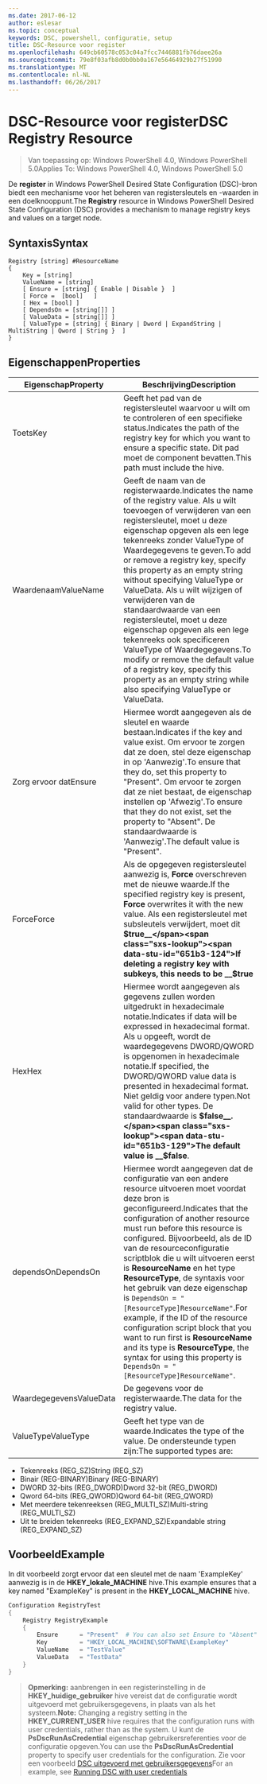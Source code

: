 ```yaml
---
ms.date: 2017-06-12
author: eslesar
ms.topic: conceptual
keywords: DSC, powershell, configuratie, setup
title: DSC-Resource voor register
ms.openlocfilehash: 649cb60578c053c04a7fcc7446881fb76daee26a
ms.sourcegitcommit: 79e8f03afb8d0b0bb0a167e56464929b27f51990
ms.translationtype: MT
ms.contentlocale: nl-NL
ms.lasthandoff: 06/26/2017
---
```

# <a name="dsc-registry-resource"></a><span data-ttu-id="651b3-103">DSC-Resource voor register</span><span class="sxs-lookup"><span data-stu-id="651b3-103">DSC Registry Resource</span></span>

> <span data-ttu-id="651b3-104">Van toepassing op: Windows PowerShell 4.0, Windows PowerShell 5.0</span><span class="sxs-lookup"><span data-stu-id="651b3-104">Applies To: Windows PowerShell 4.0, Windows PowerShell 5.0</span></span>

<span data-ttu-id="651b3-105">De **register** in Windows PowerShell Desired State Configuration (DSC)-bron biedt een mechanisme voor het beheren van registersleutels en -waarden in een doelknooppunt.</span><span class="sxs-lookup"><span data-stu-id="651b3-105">The **Registry** resource in Windows PowerShell Desired State Configuration (DSC) provides a mechanism to manage registry keys and values on a target node.</span></span>

## <a name="syntax"></a><span data-ttu-id="651b3-106">Syntaxis</span><span class="sxs-lookup"><span data-stu-id="651b3-106">Syntax</span></span>

```
Registry [string] #ResourceName
{
    Key = [string]
    ValueName = [string]
    [ Ensure = [string] { Enable | Disable }  ]
    [ Force =  [bool]   ]
    [ Hex = [bool] ]
    [ DependsOn = [string[]] ]
    [ ValueData = [string[]] ]
    [ ValueType = [string] { Binary | Dword | ExpandString | MultiString | Qword | String }  ]
}
```

## <a name="properties"></a><span data-ttu-id="651b3-107">Eigenschappen</span><span class="sxs-lookup"><span data-stu-id="651b3-107">Properties</span></span>
|  <span data-ttu-id="651b3-108">Eigenschap</span><span class="sxs-lookup"><span data-stu-id="651b3-108">Property</span></span>  |  <span data-ttu-id="651b3-109">Beschrijving</span><span class="sxs-lookup"><span data-stu-id="651b3-109">Description</span></span>   | 
|---|---| 
| <span data-ttu-id="651b3-110">Toets</span><span class="sxs-lookup"><span data-stu-id="651b3-110">Key</span></span>| <span data-ttu-id="651b3-111">Geeft het pad van de registersleutel waarvoor u wilt om te controleren of een specifieke status.</span><span class="sxs-lookup"><span data-stu-id="651b3-111">Indicates the path of the registry key for which you want to ensure a specific state.</span></span> <span data-ttu-id="651b3-112">Dit pad moet de component bevatten.</span><span class="sxs-lookup"><span data-stu-id="651b3-112">This path must include the hive.</span></span>| 
| <span data-ttu-id="651b3-113">Waardenaam</span><span class="sxs-lookup"><span data-stu-id="651b3-113">ValueName</span></span>| <span data-ttu-id="651b3-114">Geeft de naam van de registerwaarde.</span><span class="sxs-lookup"><span data-stu-id="651b3-114">Indicates the name of the registry value.</span></span> <span data-ttu-id="651b3-115">Als u wilt toevoegen of verwijderen van een registersleutel, moet u deze eigenschap opgeven als een lege tekenreeks zonder ValueType of Waardegegevens te geven.</span><span class="sxs-lookup"><span data-stu-id="651b3-115">To add or remove a registry key, specify this property as an empty string without specifying ValueType or ValueData.</span></span> <span data-ttu-id="651b3-116">Als u wilt wijzigen of verwijderen van de standaardwaarde van een registersleutel, moet u deze eigenschap opgeven als een lege tekenreeks ook specificeren ValueType of Waardegegevens.</span><span class="sxs-lookup"><span data-stu-id="651b3-116">To modify or remove the default value of a registry key, specify this property as an empty string while also specifying ValueType or ValueData.</span></span>| 
| <span data-ttu-id="651b3-117">Zorg ervoor dat</span><span class="sxs-lookup"><span data-stu-id="651b3-117">Ensure</span></span>| <span data-ttu-id="651b3-118">Hiermee wordt aangegeven als de sleutel en waarde bestaan.</span><span class="sxs-lookup"><span data-stu-id="651b3-118">Indicates if the key and value exist.</span></span> <span data-ttu-id="651b3-119">Om ervoor te zorgen dat ze doen, stel deze eigenschap in op 'Aanwezig'.</span><span class="sxs-lookup"><span data-stu-id="651b3-119">To ensure that they do, set this property to "Present".</span></span> <span data-ttu-id="651b3-120">Om ervoor te zorgen dat ze niet bestaat, de eigenschap instellen op 'Afwezig'.</span><span class="sxs-lookup"><span data-stu-id="651b3-120">To ensure that they do not exist, set the property to "Absent".</span></span> <span data-ttu-id="651b3-121">De standaardwaarde is 'Aanwezig'.</span><span class="sxs-lookup"><span data-stu-id="651b3-121">The default value is "Present".</span></span>| 
| <span data-ttu-id="651b3-122">Force</span><span class="sxs-lookup"><span data-stu-id="651b3-122">Force</span></span>| <span data-ttu-id="651b3-123">Als de opgegeven registersleutel aanwezig is, __Force__ overschreven met de nieuwe waarde.</span><span class="sxs-lookup"><span data-stu-id="651b3-123">If the specified registry key is present, __Force__ overwrites it with the new value.</span></span> <span data-ttu-id="651b3-124">Als een registersleutel met subsleutels verwijdert, moet dit __$true__</span><span class="sxs-lookup"><span data-stu-id="651b3-124">If deleting a registry key with subkeys, this needs to be __$true__</span></span>| 
| <span data-ttu-id="651b3-125">Hex</span><span class="sxs-lookup"><span data-stu-id="651b3-125">Hex</span></span>| <span data-ttu-id="651b3-126">Hiermee wordt aangegeven als gegevens zullen worden uitgedrukt in hexadecimale notatie.</span><span class="sxs-lookup"><span data-stu-id="651b3-126">Indicates if data will be expressed in hexadecimal format.</span></span> <span data-ttu-id="651b3-127">Als u opgeeft, wordt de waardegegevens DWORD/QWORD is opgenomen in hexadecimale notatie.</span><span class="sxs-lookup"><span data-stu-id="651b3-127">If specified, the DWORD/QWORD value data is presented in hexadecimal format.</span></span> <span data-ttu-id="651b3-128">Niet geldig voor andere typen.</span><span class="sxs-lookup"><span data-stu-id="651b3-128">Not valid for other types.</span></span> <span data-ttu-id="651b3-129">De standaardwaarde is __$false__.</span><span class="sxs-lookup"><span data-stu-id="651b3-129">The default value is __$false__.</span></span>| 
| <span data-ttu-id="651b3-130">dependsOn</span><span class="sxs-lookup"><span data-stu-id="651b3-130">DependsOn</span></span>| <span data-ttu-id="651b3-131">Hiermee wordt aangegeven dat de configuratie van een andere resource uitvoeren moet voordat deze bron is geconfigureerd.</span><span class="sxs-lookup"><span data-stu-id="651b3-131">Indicates that the configuration of another resource must run before this resource is configured.</span></span> <span data-ttu-id="651b3-132">Bijvoorbeeld, als de ID van de resourceconfiguratie scriptblok die u wilt uitvoeren eerst is __ResourceName__ en het type __ResourceType__, de syntaxis voor het gebruik van deze eigenschap is `DependsOn = "[ResourceType]ResourceName"`.</span><span class="sxs-lookup"><span data-stu-id="651b3-132">For example, if the ID of the resource configuration script block that you want to run first is __ResourceName__ and its type is __ResourceType__, the syntax for using this property is `DependsOn = "[ResourceType]ResourceName"`.</span></span>| 
| <span data-ttu-id="651b3-133">Waardegegevens</span><span class="sxs-lookup"><span data-stu-id="651b3-133">ValueData</span></span>| <span data-ttu-id="651b3-134">De gegevens voor de registerwaarde.</span><span class="sxs-lookup"><span data-stu-id="651b3-134">The data for the registry value.</span></span>| 
| <span data-ttu-id="651b3-135">ValueType</span><span class="sxs-lookup"><span data-stu-id="651b3-135">ValueType</span></span>| <span data-ttu-id="651b3-136">Geeft het type van de waarde.</span><span class="sxs-lookup"><span data-stu-id="651b3-136">Indicates the type of the value.</span></span> <span data-ttu-id="651b3-137">De ondersteunde typen zijn:</span><span class="sxs-lookup"><span data-stu-id="651b3-137">The supported types are:</span></span> 
<ul><li><span data-ttu-id="651b3-138">Tekenreeks (REG_SZ)</span><span class="sxs-lookup"><span data-stu-id="651b3-138">String (REG_SZ)</span></span></li>


<li><span data-ttu-id="651b3-139">Binair (REG-BINARY)</span><span class="sxs-lookup"><span data-stu-id="651b3-139">Binary (REG-BINARY)</span></span></li>


<li><span data-ttu-id="651b3-140">DWORD 32-bits (REG_DWORD)</span><span class="sxs-lookup"><span data-stu-id="651b3-140">Dword 32-bit (REG_DWORD)</span></span></li>


<li><span data-ttu-id="651b3-141">Qword 64-bits (REG_QWORD)</span><span class="sxs-lookup"><span data-stu-id="651b3-141">Qword 64-bit (REG_QWORD)</span></span></li>


<li><span data-ttu-id="651b3-142">Met meerdere tekenreeksen (REG_MULTI_SZ)</span><span class="sxs-lookup"><span data-stu-id="651b3-142">Multi-string (REG_MULTI_SZ)</span></span></li>


<li><span data-ttu-id="651b3-143">Uit te breiden tekenreeks (REG_EXPAND_SZ)</span><span class="sxs-lookup"><span data-stu-id="651b3-143">Expandable string (REG_EXPAND_SZ)</span></span></li></ul>

## <a name="example"></a><span data-ttu-id="651b3-144">Voorbeeld</span><span class="sxs-lookup"><span data-stu-id="651b3-144">Example</span></span>
<span data-ttu-id="651b3-145">In dit voorbeeld zorgt ervoor dat een sleutel met de naam 'ExampleKey' aanwezig is in de **HKEY\_lokale\_MACHINE** hive.</span><span class="sxs-lookup"><span data-stu-id="651b3-145">This example ensures that a key named "ExampleKey" is present in the **HKEY\_LOCAL\_MACHINE** hive.</span></span>
```powershell
Configuration RegistryTest
{
    Registry RegistryExample
    {
        Ensure      = "Present"  # You can also set Ensure to "Absent"
        Key         = "HKEY_LOCAL_MACHINE\SOFTWARE\ExampleKey"
        ValueName   = "TestValue"
        ValueData   = "TestData"
    }
}
```

><span data-ttu-id="651b3-146">**Opmerking:** aanbrengen in een registerinstelling in de **HKEY\_huidige\_gebruiker** hive vereist dat de configuratie wordt uitgevoerd met gebruikersgegevens, in plaats van als het systeem.</span><span class="sxs-lookup"><span data-stu-id="651b3-146">**Note:** Changing a registry setting in the **HKEY\_CURRENT\_USER** hive requires that the configuration runs with user credentials, rather than as the system.</span></span>
><span data-ttu-id="651b3-147">U kunt de **PsDscRunAsCredential** eigenschap gebruikersreferenties voor de configuratie opgeven.</span><span class="sxs-lookup"><span data-stu-id="651b3-147">You can use the **PsDscRunAsCredential** property to specify user credentials for the configuration.</span></span> <span data-ttu-id="651b3-148">Zie voor een voorbeeld [DSC uitgevoerd met gebruikersgegevens](runAsUser.md)</span><span class="sxs-lookup"><span data-stu-id="651b3-148">For an example, see [Running DSC with user credentials](runAsUser.md)</span></span>



